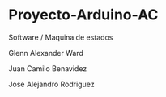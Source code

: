 # Proyecto-Arduino-AC
Software / Maquina de estados

Glenn Alexander Ward 

Juan Camilo Benavidez 

Jose Alejandro Rodriguez
